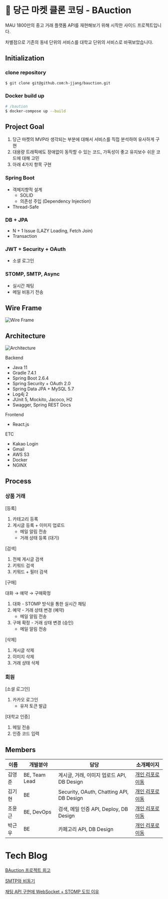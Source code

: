 # 🥕 당근 마켓 클론 코딩 - BAuction

MAU 1800만의 중고 거래 플랫폼 API를 재현해보기 위해 시작한 사이드 프로젝트입니다.

차별점으로 기존의 동네 단위의 서비스를 대학교 단위의 서비스로 바꿔보았습니다.

## Initialization

### clone repository

```bash
$ git clone git@github.com:h-jjang/bauction.git
```

### Docker build up

```bash
# /baution
$ docker-compose up --build
```

## Project Goal

1. 당근 마켓의 MVP라 생각되는 부분에 대해서 서비스를 직접 분석하여 유사하게 구현
2. 대용량 트래픽에도 장애없이 동작할 수 있는 코드, 가독성이 좋고 유지보수 쉬운 코드에 대해 고민
3. 아래 4가지 항목 구현

### Spring Boot

- 객체지향적 설계
    - SOLID
    - 의존성 주입 (Dependency Injection)
- Thread-Safe

### DB + JPA

- N + 1 Issue (LAZY Loading, Fetch Join)
- Transaction

### JWT + Security + OAuth

- 소셜 로그인

### STOMP, SMTP, Async

- 실시간 채팅
- 메일 비동기 전송

## Wire Frame

![Wire Frame](https://user-images.githubusercontent.com/73998876/184500678-17a20d69-9772-4a5c-ab7e-cbebdbfdeb52.png)

## Architecture

![Architecture](https://user-images.githubusercontent.com/73998876/184500716-8cbe4d0a-0e3d-4127-b957-de366cf4196b.png)

Backend

- Java 11
- Gradle 7.4.1
- Spring Boot 2.6.4
- Spring Security + OAuth 2.0
- Spring Data JPA + MySQL 5.7
- Log4j 2
- JUnit 5, Mockito, Jacoco, H2
- Swagger, Spring REST Docs

Frontend

- React.js

ETC

- Kakao Login
- Gmail
- AWS S3
- Docker
- NGINX

## Process


### 상품 거래

[등록]

1. 카테고리 등록
2. 게시글 등록 + 이미지 업로드
    - 메일 알림 전송
    - 거래 상태 등록 (대기)


[검색]

1. 전체 게시글 검색
2. 키워드 검색
3. 키워드 + 필터 검색


[구매]

대화 → 예약 → 구매확정

1. 대화 - STOMP 방식을 통한 실시간 채팅
2. 예약 - 거래 상태 변경 (예약)
    - 메일 알림 전송
3. 구매 확정 - 거래 상태 변경 (승인)
    - 메일 알림 전송


[삭제]

1. 게시글 삭제
2. 이미지 삭제
3. 거래 상태 삭제


### 회원

[소셜 로그인]

1. 카카오 로그인
    - 유저 토큰 발급

[대학교 인증]

1. 메일 전송
2. 인증 코드 입력

## Members

| 이름       | 개발분야                           | 담당                                         | 소개페이지                                         |
| ---------- | ---------------------------------- | -------------------------------------------- | -------------------------------------------------- |
| 김영준   | BE, Team Lead | 게시글, 거래, 이미지 업로드 API, DB Design | [개인 리포로 이동](https://github.com/orgs/h-jjang/people/0BVer)  |
| 김기현   | BE          | Security, OAuth, Chatting API, DB Design                      | [개인 리포로 이동](https://github.com/orgs/h-jjang/people/kim1387)   |
| 조윤근   | BE, DevOps  | 검색, 메일 인증 API, Deploy, DB Design                   | [개인 리포로 이동](https://github.com/orgs/h-jjang/people/Yunkeun)   |
| 박근우   | BE            | 카페고리 API, DB Design                  | [개인 리포로 이동](https://github.com/Gnu-Kenny) |


# Tech Blog

[BAuction 프로젝트 회고](https://medium.com/@dr0joon/bauction-%ED%94%84%EB%A1%9C%EC%A0%9D%ED%8A%B8-%ED%9A%8C%EA%B3%A0-d4b8711409c8)

[SMTP와 비동기](https://medium.com/@choyun0415/spring-smtp%EC%99%80-%EB%B9%84%EB%8F%99%EA%B8%B0-b567125433e3)

[채팅 API 구현에 WebSocket + STOMP 도입 이유](https://medium.com/@qkr0677/%EC%B1%84%ED%8C%85-api-%EA%B5%AC%ED%98%84%EC%97%90-websocket-stomp-%EB%8F%84%EC%9E%85-%EC%9D%B4%EC%9C%A0-d3ed17776441)
